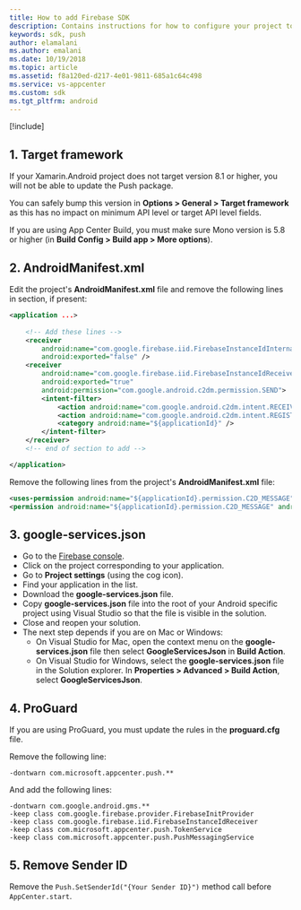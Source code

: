 ```yaml
---
title: How to add Firebase SDK
description: Contains instructions for how to configure your project to use Firebase Cloud Messaging
keywords: sdk, push
author: elamalani
ms.author: emalani
ms.date: 10/19/2018
ms.topic: article
ms.assetid: f8a120ed-d217-4e01-9811-685a1c64c498
ms.service: vs-appcenter
ms.custom: sdk
ms.tgt_pltfrm: android
---
```


[!include[](introduction-android.md)]

## 1. Target framework

If your Xamarin.Android project does not target version 8.1 or higher, you will not be able to update the Push package.

You can safely bump this version in **Options > General > Target framework** as this has no impact on minimum API level or target API level fields.

If you are using App Center Build, you must make sure Mono version is 5.8 or higher (in **Build Config > Build app > More options**).

## 2. AndroidManifest.xml

Edit the project's **AndroidManifest.xml** file and remove the following lines in <application> section, if present:

```xml
<application ...>
    
    <!-- Add these lines -->
    <receiver
        android:name="com.google.firebase.iid.FirebaseInstanceIdInternalReceiver"
        android:exported="false" />
    <receiver
        android:name="com.google.firebase.iid.FirebaseInstanceIdReceiver"
        android:exported="true"
        android:permission="com.google.android.c2dm.permission.SEND">
        <intent-filter>
            <action android:name="com.google.android.c2dm.intent.RECEIVE" />
            <action android:name="com.google.android.c2dm.intent.REGISTRATION" />
            <category android:name="${applicationId}" />
        </intent-filter>
    </receiver>
    <!-- end of section to add -->

</application>
```

Remove the following lines from the project's **AndroidManifest.xml** file:

```xml
<uses-permission android:name="${applicationId}.permission.C2D_MESSAGE" />
<permission android:name="${applicationId}.permission.C2D_MESSAGE" android:protectionLevel="signature" />
```

## 3. google-services.json

* Go to the [Firebase console](https://console.firebase.google.com/).
* Click on the project corresponding to your application.
* Go to **Project settings** (using the cog icon).
* Find your application in the list.
* Download the **google-services.json** file.
* Copy **google-services.json** file into the root of your Android specific project using Visual Studio so that the file is visible in the solution.
* Close and reopen your solution.
* The next step depends if you are on Mac or Windows:
    * On Visual Studio for Mac, open the context menu on the **google-services.json** file then select **GoogleServicesJson** in **Build Action**.
    * On Visual Studio for Windows, select the **google-services.json** file in the Solution explorer. In **Properties > Advanced > Build Action**, select **GoogleServicesJson**.

## 4. ProGuard

If you are using ProGuard, you must update the rules in the **proguard.cfg** file.

Remove the following line:

```
-dontwarn com.microsoft.appcenter.push.**
```

And add the following lines:

```
-dontwarn com.google.android.gms.**
-keep class com.google.firebase.provider.FirebaseInitProvider
-keep class com.google.firebase.iid.FirebaseInstanceIdReceiver
-keep class com.microsoft.appcenter.push.TokenService
-keep class com.microsoft.appcenter.push.PushMessagingService
```

## 5. Remove Sender ID

Remove the `Push.SetSenderId("{Your Sender ID}")` method call before `AppCenter.start`.
